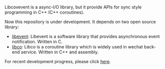 Libcovevent is a async-I/O library, but it provide APIs for sync style programming in C++ (C++ coroutines). 

Now this repository is under development. It depends on two open source library:

- [libevent](https://github.com/libevent/libevent): Libevent is a software library that provides asynchronous event notification. Written in C.
- [libco](https://github.com/Tencent/libco): Libco is a coroutine library which is widely used in wechat back-end service. Written in C++ and assembly.

For recent development progress, please click [here](https://github.com/Andrew-M-C/libcoevent/tree/alpha).





